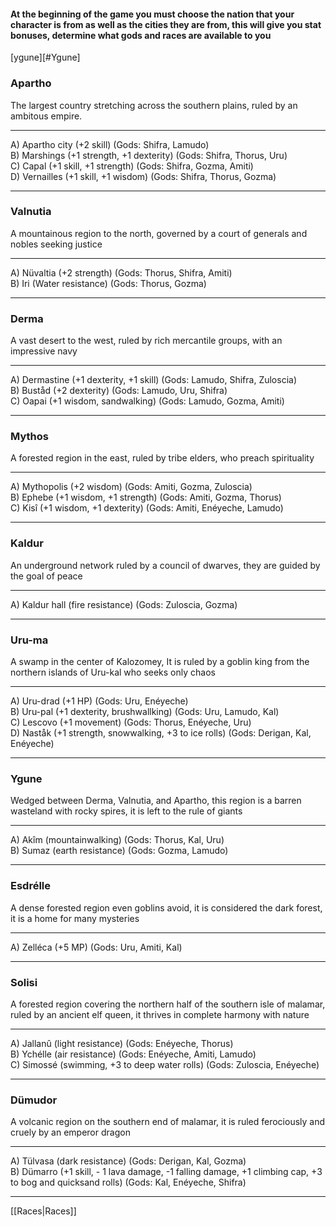 #### At the beginning of the game you must choose the nation that your character is from as well as the cities they are from, this will give you stat bonuses, determine what gods and races are available to you  



[ygune][#Ygune]

### Apartho  
The largest country stretching across the southern plains, ruled by an ambitous empire.  

---

A) Apartho city (+2 skill) (Gods: Shifra, Lamudo)  
B) Marshings (+1 strength, +1 dexterity) (Gods: Shifra, Thorus, Uru)  
C) Capal (+1 skill, +1 strength) (Gods: Shifra, Gozma, Amiti)  
D) Vernailles (+1 skill, +1 wisdom) (Gods: Shifra, Thorus, Gozma)  

---
	
### Valnutia  
A mountainous region to the north, governed by a court of generals and nobles seeking justice  

---

A) Nüvaltia (+2 strength) (Gods: Thorus, Shifra, Amiti)  
B) Iri (Water resistance) (Gods: Thorus, Gozma)  

---

### Derma  
A vast desert to the west, ruled by rich mercantile groups, with an impressive navy  

---

A) Dermastine (+1 dexterity, +1 skill) (Gods: Lamudo, Shifra, Zuloscia)  
B) Buståd (+2 dexterity) (Gods: Lamudo, Uru, Shifra)  
C) Oapai (+1 wisdom, sandwalking) (Gods: Lamudo, Gozma, Amiti)  

---

### Mythos  
A forested region in the east, ruled by tribe elders, who preach spirituality  

---

A) Mythopolis (+2 wisdom) (Gods: Amiti, Gozma, Zuloscia)  
B) Ephebe (+1 wisdom, +1 strength) (Gods: Amiti, Gozma, Thorus)  
C) Kisî (+1 wisdom, +1 dexterity) (Gods: Amiti, Enéyeche, Lamudo)  

---

### Kaldur 
An underground network ruled by a council of dwarves, they are guided by the goal of peace  

---

A) Kaldur hall (fire resistance) (Gods: Zuloscia, Gozma)  

---

### Uru-ma  
A swamp in the center of Kalozomey, It is ruled by a goblin king from the northern islands of Uru-kal who seeks only chaos  

---

A) Uru-drad (+1 HP) (Gods: Uru, Enéyeche)  
B) Uru-pal (+1 dexterity, brushwallking) (Gods: Uru, Lamudo, Kal)  
C) Lescovo (+1 movement) (Gods: Thorus, Enéyeche, Uru)  
D) Naståk (+1 strength, snowwalking, +3 to ice rolls) (Gods: Derigan, Kal, Enéyeche)  

---

### Ygune 
Wedged between Derma, Valnutia, and Apartho, this region is a barren wasteland with rocky spires, it is left to the rule of giants  

---

A) Akîm (mountainwalking) (Gods: Thorus, Kal, Uru)  
B) Sumaz (earth resistance) (Gods: Gozma, Lamudo)  

---

### Esdrélle  
A dense forested region even goblins avoid, it is considered the dark forest, it is a home for many mysteries  

---

A) Zelléca (+5 MP) (Gods: Uru, Amiti, Kal)  

---

### Solisi  
A forested region covering the northern half of the southern isle of malamar, ruled by an ancient elf queen, it thrives in complete harmony with nature  

---

A) Jallanû (light resistance) (Gods: Enéyeche, Thorus)  
B) Ychélle (air resistance) (Gods: Enéyeche, Amiti, Lamudo)  
C) Simossé (swimming, +3 to deep water rolls) (Gods: Zuloscia, Enéyeche)  

---

### Dümudor  
A volcanic region on the southern end of malamar, it is ruled ferociously and cruely by an emperor dragon  

---

A) Tülvasa (dark resistance) (Gods: Derigan, Kal, Gozma)  
B) Dümarro (+1 skill, - 1 lava damage, -1 falling damage, +1 climbing cap, +3 to bog and quicksand rolls) (Gods: Kal, Enéyeche, Shifra)  

---

[[Races|Races]]